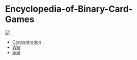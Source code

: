 Encyclopedia-of-Binary-Card-Games
=================================
![](https://raw.githubusercontent.com/toruurakawa/Encyclopedia-of-Binary-Card-Games/master/Images/cover.jpg?token=ABHEZrqdUW5wKGFdN3E7l4O3LZwcg2oqks5Uc46awA%3D%3D)
* [Concentration](https://github.com/toruurakawa/Encyclopedia-of-Binary-Card-Games/blob/master/Games/Concentration.md)
* [War](https://github.com/toruurakawa/Encyclopedia-of-Binary-Card-Games/blob/master/Games/War.md)
* [Spit](https://github.com/toruurakawa/Encyclopedia-of-Binary-Card-Games/blob/master/Games/Spit.md)
